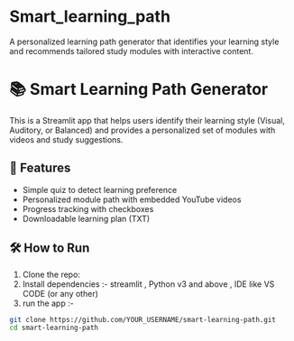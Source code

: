 # Smart_learning_path
A personalized learning path generator that identifies your learning style and recommends tailored study modules with interactive content.

# 📚 Smart Learning Path Generator

This is a Streamlit app that helps users identify their learning style (Visual, Auditory, or Balanced) and provides a personalized set of modules with videos and study suggestions.

## 🚀 Features

- Simple quiz to detect learning preference
- Personalized module path with embedded YouTube videos
- Progress tracking with checkboxes
- Downloadable learning plan (TXT)

## 🛠 How to Run

1. Clone the repo:
2. Install dependencies :- streamlit , Python v3 and above , IDE like VS CODE (or any other)
3. run the app :-
```bash
git clone https://github.com/YOUR_USERNAME/smart-learning-path.git
cd smart-learning-path


